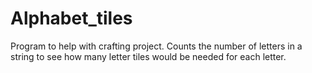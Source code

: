 # Alphabet_tiles
Program to help with crafting project.  Counts the number of letters in a string to see how many letter tiles would be needed for each letter. 
